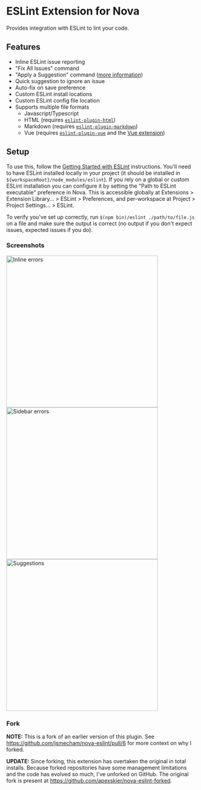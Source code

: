 # ESLint Extension for Nova

Provides integration with ESLint to lint your code.

## Features

- Inline ESLint issue reporting
- "Fix All Issues" command
- "Apply a Suggestion" command ([more information](https://eslint.org/docs/developer-guide/working-with-rules#providing-suggestions))
- Quick suggestion to ignore an issue
- Auto-fix on save preference
- Custom ESLint install locations
- Custom ESLint config file location
- Supports multiple file formats
  - Javascript/Typescript
  - HTML (requires [`eslint-plugin-html`](https://www.npmjs.com/package/eslint-plugin-html))
  - Markdown (requires [`eslint-plugin-markdown`](https://www.npmjs.com/package/eslint-plugin-markdown))
  - Vue (requires [`eslint-plugin-vue`](https://www.npmjs.com/package/eslint-plugin-vue) and the [Vue extension](nova://extension/?id=com.tommasonegri.Vue&name=Vue))

## Setup

To use this, follow the [Getting Started with ESLint](https://eslint.org/docs/user-guide/getting-started) instructions. You'll need to have ESLint installed locally in your project (it should be installed in `${workspaceRoot}/node_modules/eslint`). If you rely on a global or custom ESLint installation you can configure it by setting the "Path to ESLint executable" preference in Nova. This is accessible globally at Extensions > Extension Library… > ESLint > Preferences, and per-workspace at Project > Project Settings… > ESLint.

To verify you've set up correctly, run `$(npm bin)/eslint ./path/to/file.js` on a file and make sure the output is correct (no output if you don't expect issues, expected issues if you do).

### Screenshots

<img src="https://raw.githubusercontent.com/apexskier/nova-eslint/e041ad286b008f5b28402f19f8d2a79a3767d852/ESLint.novaextension/Images/inline-errors.png" alt="Inline errors" width="400" />

<img src="https://raw.githubusercontent.com/apexskier/nova-eslint/e041ad286b008f5b28402f19f8d2a79a3767d852/ESLint.novaextension/Images/sidebar-errors.png" alt="Sidebar errors" width="400" />

<img src="https://raw.githubusercontent.com/apexskier/nova-eslint/e041ad286b008f5b28402f19f8d2a79a3767d852/ESLint.novaextension/Images/suggestions.png" alt="Suggestions" width="400" />

### Fork

**NOTE:** This is a fork of an earlier version of this plugin. See https://github.com/jsmecham/nova-eslint/pull/6 for more context on why I forked.

**UPDATE:** Since forking, this extension has overtaken the original in total installs. Because forked repositories have some management limitations and the code has evolved so much, I've unforked on GitHub. The original fork is present at https://github.com/apexskier/nova-eslint-forked.
